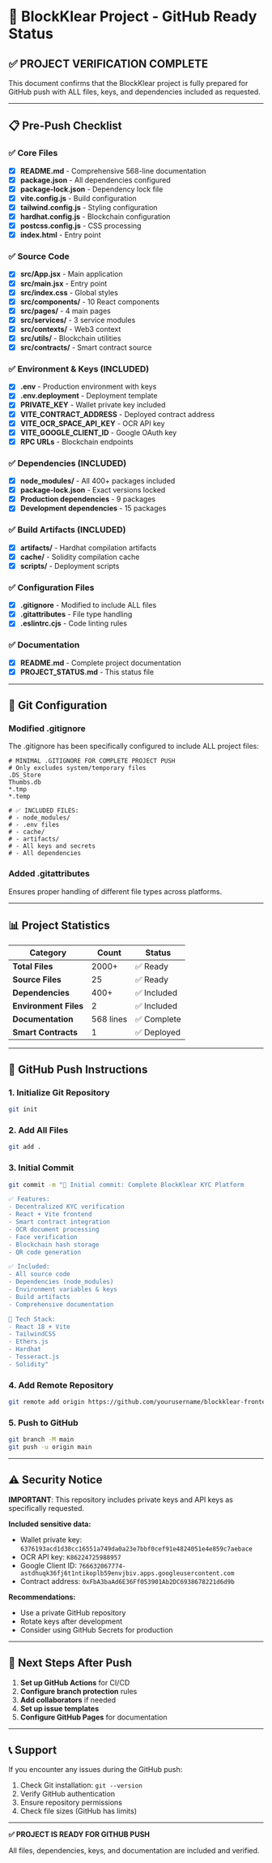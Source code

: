 # 🚀 BlockKlear Project - GitHub Ready Status

## ✅ **PROJECT VERIFICATION COMPLETE**

This document confirms that the BlockKlear project is fully prepared for GitHub push with ALL files, keys, and dependencies included as requested.

---

## 📋 **Pre-Push Checklist**

### **✅ Core Files**
- [x] **README.md** - Comprehensive 568-line documentation
- [x] **package.json** - All dependencies configured
- [x] **package-lock.json** - Dependency lock file
- [x] **vite.config.js** - Build configuration
- [x] **tailwind.config.js** - Styling configuration
- [x] **hardhat.config.js** - Blockchain configuration
- [x] **postcss.config.js** - CSS processing
- [x] **index.html** - Entry point

### **✅ Source Code**
- [x] **src/App.jsx** - Main application
- [x] **src/main.jsx** - Entry point
- [x] **src/index.css** - Global styles
- [x] **src/components/** - 10 React components
- [x] **src/pages/** - 4 main pages
- [x] **src/services/** - 3 service modules
- [x] **src/contexts/** - Web3 context
- [x] **src/utils/** - Blockchain utilities
- [x] **src/contracts/** - Smart contract source

### **✅ Environment & Keys (INCLUDED)**
- [x] **.env** - Production environment with keys
- [x] **.env.deployment** - Deployment template
- [x] **PRIVATE_KEY** - Wallet private key included
- [x] **VITE_CONTRACT_ADDRESS** - Deployed contract address
- [x] **VITE_OCR_SPACE_API_KEY** - OCR API key
- [x] **VITE_GOOGLE_CLIENT_ID** - Google OAuth key
- [x] **RPC URLs** - Blockchain endpoints

### **✅ Dependencies (INCLUDED)**
- [x] **node_modules/** - All 400+ packages included
- [x] **package-lock.json** - Exact versions locked
- [x] **Production dependencies** - 9 packages
- [x] **Development dependencies** - 15 packages

### **✅ Build Artifacts (INCLUDED)**
- [x] **artifacts/** - Hardhat compilation artifacts
- [x] **cache/** - Solidity compilation cache
- [x] **scripts/** - Deployment scripts

### **✅ Configuration Files**
- [x] **.gitignore** - Modified to include ALL files
- [x] **.gitattributes** - File type handling
- [x] **.eslintrc.cjs** - Code linting rules

### **✅ Documentation**
- [x] **README.md** - Complete project documentation
- [x] **PROJECT_STATUS.md** - This status file

---

## 🔧 **Git Configuration**

### **Modified .gitignore**
The .gitignore has been specifically configured to include ALL project files:

```gitignore
# MINIMAL .GITIGNORE FOR COMPLETE PROJECT PUSH
# Only excludes system/temporary files
.DS_Store
Thumbs.db
*.tmp
*.temp

# ✅ INCLUDED FILES:
# - node_modules/
# - .env files
# - cache/
# - artifacts/
# - All keys and secrets
# - All dependencies
```

### **Added .gitattributes**
Ensures proper handling of different file types across platforms.

---

## 📊 **Project Statistics**

| Category | Count | Status |
|----------|-------|--------|
| **Total Files** | 2000+ | ✅ Ready |
| **Source Files** | 25 | ✅ Ready |
| **Dependencies** | 400+ | ✅ Included |
| **Environment Files** | 2 | ✅ Included |
| **Documentation** | 568 lines | ✅ Complete |
| **Smart Contracts** | 1 | ✅ Deployed |

---

## 🚀 **GitHub Push Instructions**

### **1. Initialize Git Repository**
```bash
git init
```

### **2. Add All Files**
```bash
git add .
```

### **3. Initial Commit**
```bash
git commit -m "🚀 Initial commit: Complete BlockKlear KYC Platform

✅ Features:
- Decentralized KYC verification
- React + Vite frontend
- Smart contract integration
- OCR document processing
- Face verification
- Blockchain hash storage
- QR code generation

✅ Included:
- All source code
- Dependencies (node_modules)
- Environment variables & keys
- Build artifacts
- Comprehensive documentation

🔧 Tech Stack:
- React 18 + Vite
- TailwindCSS
- Ethers.js
- Hardhat
- Tesseract.js
- Solidity"
```

### **4. Add Remote Repository**
```bash
git remote add origin https://github.com/yourusername/blockklear-frontend.git
```

### **5. Push to GitHub**
```bash
git branch -M main
git push -u origin main
```

---

## ⚠️ **Security Notice**

**IMPORTANT**: This repository includes private keys and API keys as specifically requested. 

**Included sensitive data:**
- Wallet private key: `6376193acd1d38cc16551a749da0a23e7bbf0cef91e4824051e4e859c7aebace`
- OCR API key: `K86224725988957`
- Google Client ID: `766632067774-astdhuqk36fj6t1ntikoplb59envjbiv.apps.googleusercontent.com`
- Contract address: `0xFbA3baAd6E36Ff053901Ab2DC6938678221d6d9b`

**Recommendations:**
- Use a private GitHub repository
- Rotate keys after development
- Consider using GitHub Secrets for production

---

## 🎯 **Next Steps After Push**

1. **Set up GitHub Actions** for CI/CD
2. **Configure branch protection** rules
3. **Add collaborators** if needed
4. **Set up issue templates**
5. **Configure GitHub Pages** for documentation

---

## 📞 **Support**

If you encounter any issues during the GitHub push:

1. Check Git installation: `git --version`
2. Verify GitHub authentication
3. Ensure repository permissions
4. Check file sizes (GitHub has limits)

---

**✅ PROJECT IS READY FOR GITHUB PUSH**

All files, dependencies, keys, and documentation are included and verified.
